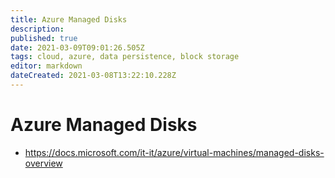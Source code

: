 ```yaml
---
title: Azure Managed Disks
description: 
published: true
date: 2021-03-09T09:01:26.505Z
tags: cloud, azure, data persistence, block storage
editor: markdown
dateCreated: 2021-03-08T13:22:10.228Z
---
```


# Azure Managed Disks
- https://docs.microsoft.com/it-it/azure/virtual-machines/managed-disks-overview	